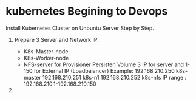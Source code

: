 # kubernetes Begining to Devops

Install Kubernetes Cluster on Unbuntu Server Step by Step.

1. Prepare 3 Server and Network IP.
    - K8s-Master-node 
    - K8s-Worker-node
    - NFS-server for Provisioner Persisten Volume
    3 IP for server and 1-150 for External IP (Loadbalancer)
        Example:
        192.168.210.250 k8s-master
        192.168.210.251 k8s-n1
        192.168.210.252 k8s-nfs
        IP range : 192.168.210.1-192.168.210.150

2. 
